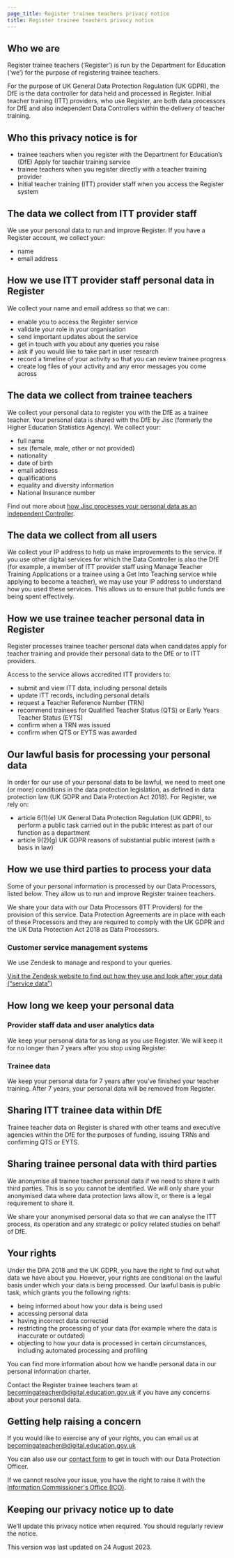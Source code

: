 ```yaml
---
page_title: Register trainee teachers privacy notice
title: Register trainee teachers privacy notice
---
```

<h2 class='govuk-heading-m' id='who-are-we'>Who we are</h2>

<p class='govuk-body'>Register trainee teachers (‘Register’) is run by the Department for Education (‘we’) for the purpose of registering trainee teachers.</p>

<p class='govuk-body'>For the purpose of UK General Data Protection Regulation (UK GDPR), the DfE is the data controller for data held and processed in Register. Initial teacher training (ITT) providers, who use Register, are both data processors for DfE and also independent Data Controllers within the delivery of teacher training.</p>

<h2 class='govuk-heading-m' id='who-this-privacy-policy-is-for'>Who this privacy notice is for</h2>
<ul class='govuk-list govuk-list--bullet'>
  <li>trainee teachers when you register with the Department for Education’s (DfE) Apply for teacher training service</li>
  <li>trainee teachers when you register directly with a teacher training provider</li>
  <li>Initial teacher training (ITT) provider staff when you access the Register system</li>
</ul>

<h2 class='govuk-heading-m'>The data we collect from ITT provider staff</h2>

<p class='govuk-body'>We use your personal data to run and improve Register. If you have a Register account, we collect your:</p>
<ul class='govuk-list govuk-list--bullet'>
  <li>name</li>
  <li>email address</li>
</ul>

<h2 class='govuk-heading-m'>How we use ITT provider staff personal data in Register</h2>

<p class='govuk-body'>We collect your name and email address so that we can:</p>
<ul class='govuk-list govuk-list--bullet'>
  <li>enable you to access the Register service</li>
  <li>validate your role in your organisation</li>
  <li>send important updates about the service</li>
  <li>get in touch with you about any queries you raise</li>
  <li>ask if you would like to take part in user research</li>
  <li>record a timeline of your activity so that you can review trainee progress</li>
  <li>create log files of your activity and any error messages you come across</li>
</ul>


<h2 class='govuk-heading-m'>The data we collect from trainee teachers</h2>

<p class='govuk-body'>We collect your personal data to register you with the DfE as a trainee teacher. Your personal data is shared with the DfE by Jisc (formerly the Higher Education Statistics Agency). We collect your:</p>
<ul class='govuk-list govuk-list--bullet'>
  <li>full name</li>
  <li>sex (female, male, other or not provided)</li>
  <li>nationality</li>
  <li>date of birth</li>
  <li>email address</li>
  <li>qualifications</li>
  <li>equality and diversity information</li>
  <li>National Insurance number</li>
</ul>
<p class='govuk-body'>Find out more about <a class='govuk-link' href='https://www.hesa.ac.uk/about/regulation/data-protection/notices'>how Jisc processes your personal data as an independent Controller</a>.</p>

<h2 class='govuk-heading-m'>The data we collect from all users</h2>
<p class='govuk-body'>
  We collect your IP address to help us make improvements to the service.
  If you use other digital services for which the Data Controller is also
  the DfE (for example, a member of ITT provider staff using Manage
  Teacher Training Applications or a trainee using a Get Into Teaching
  service while applying to become a teacher), we may use your IP address
  to understand how you used these services. This allows us to ensure that
  public funds are being spent effectively.
</p>

<h2 class='govuk-heading-m' id='how-trainee-personal-data-is-used-in-register'>How we use trainee teacher personal data in Register</h2>

<p class='govuk-body'>Register processes trainee teacher personal data when candidates apply for teacher training and provide their personal data to the DfE or to ITT providers.</p>

<p class='govuk-body'>Access to the service allows accredited ITT providers to:</p>

<ul class='govuk-list govuk-list--bullet'>
  <li>submit and view ITT data, including personal details</li>
  <li>update ITT records, including personal details</li>
  <li>request a Teacher Reference Number (TRN)</li>
  <li>recommend trainees for Qualified Teacher Status (QTS) or Early Years Teacher Status (EYTS)</li>
  <li>confirm when a TRN was issued</li>
  <li>confirm when QTS or EYTS was awarded</li>
</ul>

<h2 class='govuk-heading-m' id='our-lawful-basis-for-processing-your-personal-data'>Our lawful basis for processing your personal data</h2>

<p class='govuk-body'>In order for our use of your personal data to be lawful, we need to meet one (or more) conditions in the data protection legislation, as defined in data protection law (UK GDPR and Data Protection Act 2018). For Register, we rely on:</p>

<ul class='govuk-list govuk-list--bullet'>
  <li>article 6(1)(e) UK General Data Protection Regulation (UK GDPR), to perform a public task carried out in the public interest as part of our function as a department</li>
  <li>article 9(2)(g) UK GDPR reasons of substantial public interest (with a basis in law)</li>
</ul>

<h2 class='govuk-heading-m' id='how-we-use-third-parties-to-process-your-data'>How we use third parties to process your data</h2>

<p class='govuk-body'>Some of your personal information is processed by our Data Processors, listed below. They allow us to run and improve Register trainee teachers.</p>

<p class='govuk-body'>We share your data with our Data Processors (ITT Providers) for the provision of this service. Data Protection Agreements are in place with each of these Processors and they are required to comply with the UK GDPR and the UK Data Protection Act 2018 as Data Processors.</p>

<h3 class='govuk-heading-s'>Customer service management systems</h3>

<p class='govuk-body'>We use Zendesk to manage and respond to your queries.</p>

<p class='govuk-body'><a href='https://www.zendesk.co.uk/company/privacy-and-data-protection/#faq-general-1' class='govuk-link'>Visit the Zendesk website to find out how they use and look after your data (“service data”)</a></p>

<h2 class='govuk-heading-m' id='how-long-we-keep-your-personal-data'>How long we keep your personal data</h2>

<h3 class='govuk-heading-s'>Provider staff data and user analytics data</h3>

<p class='govuk-body'>We keep your personal data for as long as you use Register. We will keep it for no longer than 7 years after you stop using Register.</p>

<h3 class='govuk-heading-s'>Trainee data</h3>

<p class='govuk-body'>We keep your personal data for 7 years after you’ve finished your teacher training. After 7 years, your personal data will be removed from Register.</p>

<h2 class='govuk-heading-m' id='sharing-itt-trainee-data-within-dfe'>Sharing ITT trainee data within DfE</h2>

<p class='govuk-body'>Trainee teacher data on Register is shared with other teams and executive agencies within the DfE for the purposes of funding, issuing TRNs and confirming QTS or EYTS.</p>

<h2 class='govuk-heading-m' id='sharing-itt-trainee-data-with-third-parties'>Sharing trainee personal data with third parties</h2>

<p class='govuk-body'>We anonymise all trainee teacher personal data if we need to share it with third parties. This is so you cannot be identified. We will only share your anonymised data where data protection laws allow it, or there is a legal requirement to share it.</p>

<p class='govuk-body'>We share your anonymised personal data so that we can analyse the ITT process, its operation and any strategic or policy related studies on behalf of DfE.</p>

<h2 class='govuk-heading-m' id='your-rights'>Your rights</h2>

<p class='govuk-body'>Under the DPA 2018 and the UK GDPR, you have the right to find out what data we have about you. However, your rights are conditional on the lawful basis under which your data is being processed. Our lawful basis is public task, which grants you the following rights:</p>

<ul class='govuk-list govuk-list--bullet'>
  <li>being informed about how your data is being used</li>
  <li>accessing personal data</li>
  <li>having incorrect data corrected</li>
  <li>restricting the processing of your data (for example where the data is inaccurate or outdated)</li>
  <li>objecting to how your data is processed in certain circumstances, including automated processing and profiling</li>
</ul>

<p class='govuk-body'>You can find more information about how we handle personal data in our personal information charter.</p>

<p class='govuk-body'>Contact the Register trainee teachers team at <a class='govuk-link' href='mailto:becomingateacher@digital.education.gov.uk'>becomingateacher@digital.education.gov.uk</a> if you have any concerns about your personal data.</p>

<h2 class='govuk-heading-m' id='getting-help-raising-a-concern'>Getting help raising a concern</h2>

<p class='govuk-body'>If you would like to exercise any of your rights, you can email us at <a href='mailto:becomingateacher@digital.education.gov.uk?subject=Raising a concern - personal data in Register!' class='govuk-link'>becomingateacher@digital.education.gov.uk</a></p>

<p class='govuk-body'>You can also use our <a href='https://form.education.gov.uk/en/AchieveForms/?form_uri=sandbox-publish://AF-Process-f1453496-7d8a-463f-9f33-1da2ac47ed76/AF-Stage-1e64d4cc-25fb-499a-a8d7-74e98203ac00/definition.json&redirectlink=%2Fen&cancelRedirectLink=%2Fen' class='govuk-link'>contact form</a> to get in touch with our Data Protection Officer.</p>

<p class='govuk-body'>If we cannot resolve your issue, you have the right to raise it with the <a href='https://ico.org.uk/' class='govuk-link'>Information Commissioner's Office (ICO)</a>.</p>

<h2 class='govuk-heading-m' id='keep-up-to-date'>Keeping our privacy notice up to date</h2>

<p class='govuk-body'>We’ll update this privacy notice when required. You should regularly review the notice.</p>

<p class='govuk-body'>This version was last updated on 24 August 2023.</p>
